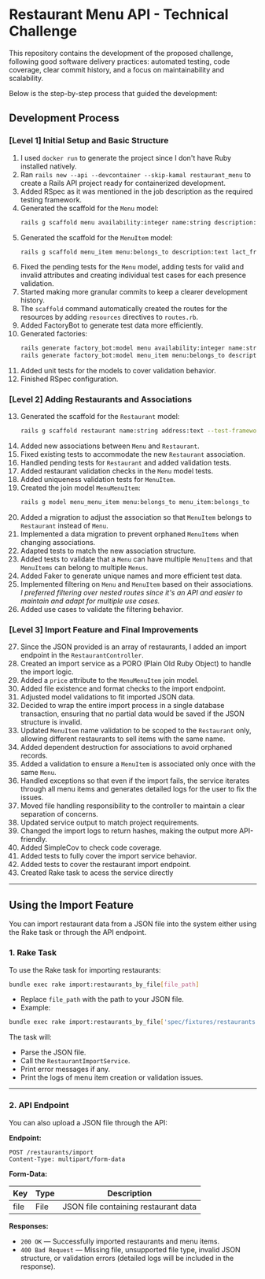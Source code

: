 # Restaurant Menu API - Technical Challenge

This repository contains the development of the proposed challenge, following good software delivery practices: automated testing, code coverage, clear commit history, and a focus on maintainability and scalability.

Below is the step-by-step process that guided the development:

## Development Process

### [Level 1] Initial Setup and Basic Structure

1. I used `docker run` to generate the project since I don't have Ruby installed natively.
2. Ran `rails new --api --devcontainer --skip-kamal restaurant_menu` to create a Rails API project ready for containerized development.
3. Added RSpec as it was mentioned in the job description as the required testing framework.
4. Generated the scaffold for the `Menu` model:
   ```bash
   rails g scaffold menu availability:integer name:string description:text signed_chef:string day_period:integer --test-framework rspec --api
   ```
5. Generated the scaffold for the `MenuItem` model:
   ```bash
   rails g scaffold menu_item menu:belongs_to description:text lact_free:boolean gluten_free:boolean name:string --test-framework rspec --api
   ```
6. Fixed the pending tests for the `Menu` model, adding tests for valid and invalid attributes and creating individual test cases for each presence validation.
7. Started making more granular commits to keep a clearer development history.
8. The `scaffold` command automatically created the routes for the resources by adding `resources` directives to `routes.rb`.
9. Added FactoryBot to generate test data more efficiently.
10. Generated factories:
    ```bash
    rails generate factory_bot:model menu availability:integer name:string description:text signed_chef:string day_period:integer
    rails generate factory_bot:model menu_item menu:belongs_to description:text lact_free:boolean gluten_free:boolean name:string
    ```
11. Added unit tests for the models to cover validation behavior.
12. Finished RSpec configuration.

### [Level 2] Adding Restaurants and Associations

13. Generated the scaffold for the `Restaurant` model:
    ```bash
    rails g scaffold restaurant name:string address:text --test-framework rspec --api
    ```
14. Added new associations between `Menu` and `Restaurant`.
15. Fixed existing tests to accommodate the new `Restaurant` association.
16. Handled pending tests for `Restaurant` and added validation tests.
17. Added restaurant validation checks in the `Menu` model tests.
18. Added uniqueness validation tests for `MenuItem`.
19. Created the join model `MenuMenuItem`:
    ```bash
    rails g model menu_menu_item menu:belongs_to menu_item:belongs_to
    ```
20. Added a migration to adjust the association so that `MenuItem` belongs to `Restaurant` instead of `Menu`.
21. Implemented a data migration to prevent orphaned `MenuItems` when changing associations.
22. Adapted tests to match the new association structure.
23. Added tests to validate that a `Menu` can have multiple `MenuItems` and that `MenuItems` can belong to multiple `Menus`.
24. Added Faker to generate unique names and more efficient test data.
25. Implemented filtering on `Menu` and `MenuItem` based on their associations.  
    _I preferred filtering over nested routes since it's an API and easier to maintain and adapt for multiple use cases._
26. Added use cases to validate the filtering behavior.

### [Level 3] Import Feature and Final Improvements

27. Since the JSON provided is an array of restaurants, I added an import endpoint in the `RestaurantController`.
28. Created an import service as a PORO (Plain Old Ruby Object) to handle the import logic.
29. Added a `price` attribute to the `MenuMenuItem` join model.
30. Added file existence and format checks to the import endpoint.
31. Adjusted model validations to fit imported JSON data.
32. Decided to wrap the entire import process in a single database transaction, ensuring that no partial data would be saved if the JSON structure is invalid.
33. Updated `MenuItem` name validation to be scoped to the `Restaurant` only, allowing different restaurants to sell items with the same name.
34. Added dependent destruction for associations to avoid orphaned records.
35. Added a validation to ensure a `MenuItem` is associated only once with the same `Menu`.
36. Handled exceptions so that even if the import fails, the service iterates through all menu items and generates detailed logs for the user to fix the issues.
37. Moved file handling responsibility to the controller to maintain a clear separation of concerns.
38. Updated service output to match project requirements.
39. Changed the import logs to return hashes, making the output more API-friendly.
40. Added SimpleCov to check code coverage.
41. Added tests to fully cover the import service behavior.
42. Added tests to cover the restaurant import endpoint.
43. Created Rake task to acess the service directly

---

## Using the Import Feature

You can import restaurant data from a JSON file into the system either using the Rake task or through the API endpoint.

### 1. Rake Task

To use the Rake task for importing restaurants:

```bash
bundle exec rake import:restaurants_by_file[file_path]
```

- Replace `file_path` with the path to your JSON file.
- Example:

```bash
bundle exec rake import:restaurants_by_file['spec/fixtures/restaurants.json']
```

The task will:
- Parse the JSON file.
- Call the `RestaurantImportService`.
- Print error messages if any.
- Print the logs of menu item creation or validation issues.

---

### 2. API Endpoint

You can also upload a JSON file through the API:

**Endpoint:**

```http
POST /restaurants/import
Content-Type: multipart/form-data
```

**Form-Data:**

| Key  | Type   | Description           |
|----- | ------ | ---------------------- |
| file | File   | JSON file containing restaurant data |

**Responses:**
- `200 OK` — Successfully imported restaurants and menu items.
- `400 Bad Request` — Missing file, unsupported file type, invalid JSON structure, or validation errors (detailed logs will be included in the response).
